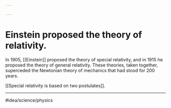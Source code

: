 ```yaml
---

---
```

# Einstein proposed the theory of relativity. 
In 1905, [[Einstein]] proposed the theory of special relativity, and in 1915 he proposed the theory of general relativity. These theories, taken together, superceded the Newtonian theory of mechanics that had stood for 200 years. 

[[Special relativity is based on two postulates]]. 

---
#idea/science/physics 

[1]: https://en.wikipedia.org/wiki/Theory_of_relativity